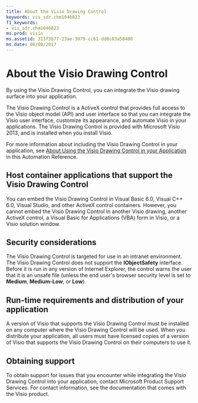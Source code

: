 ```yaml
---
title: About the Visio Drawing Control
keywords: vis_sdr.chm1046823
f1_keywords:
- vis_sdr.chm1046823
ms.prod: visio
ms.assetid: 313f3b77-23ae-3079-cc61-dd0c03a58480
ms.date: 06/08/2017
---
```



# About the Visio Drawing Control

By using the Visio Drawing Control, you can integrate the Visio drawing surface into your application. 

The Visio Drawing Control is a ActiveX control that provides full access to the Visio object model (API) and user interface so that you can integrate the Visio user interface, customize its appearance, and automate Visio in your applications. The Visio Drawing Control is provided with Microsoft Visio 2013, and is installed when you install Visio.

For more information about including the Visio Drawing Control in your application, see  [About Using the Visio Drawing Control in your Application](about-using-the-visio-drawing-control-in-your-application.md) in this Automation Reference.


## Host container applications that support the Visio Drawing Control

You can embed the Visio Drawing Control in Visual Basic 6.0, Visual C++ 6.0, Visual Studio, and other ActiveX control containers. However, you cannot embed the Visio Drawing Control in another Visio drawing, another ActiveX control, a Visual Basic for Applications (VBA) form in Visio, or a Visio solution window.


## Security considerations

The Visio Drawing Control is targeted for use in an intranet environment. The Visio Drawing Control does not support the  **IObjectSafety** interface. Before it is run in any version of Internet Explorer, the control warns the user that it is an unsafe file (unless the end user's browser security level is set to **Medium**,  **Medium-Low**, or  **Low**). 


## Run-time requirements and distribution of your application

A version of Visio that supports the Visio Drawing Control must be installed on any computer where the Visio Drawing Control will be used. When you distribute your application, all users must have licensed copies of a version of Visio that supports the Visio Drawing Control on their computers to use it.


## Obtaining support

To obtain support for issues that you encounter while integrating the Visio Drawing Control into your application, contact Microsoft Product Support Services. For contact information, see the documentation that comes with the Visio product.



